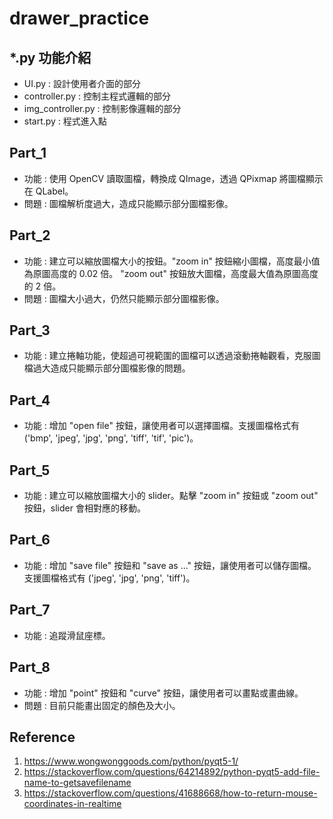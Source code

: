 # drawer_practice

## *.py 功能介紹
- UI.py : 設計使用者介面的部分
- controller.py : 控制主程式邏輯的部分
- img_controller.py : 控制影像邏輯的部分
- start.py : 程式進入點

## Part_1
- 功能 : 使用 OpenCV 讀取圖檔，轉換成 QImage，透過 QPixmap 將圖檔顯示在 QLabel。
- 問題 : 圖檔解析度過大，造成只能顯示部分圖檔影像。

## Part_2
- 功能 : 建立可以縮放圖檔大小的按鈕。"zoom in" 按鈕縮小圖檔，高度最小值為原圖高度的 0.02 倍。
"zoom out" 按鈕放大圖檔，高度最大值為原圖高度的 2 倍。
- 問題 : 圖檔大小過大，仍然只能顯示部分圖檔影像。

## Part_3
- 功能 : 建立捲軸功能，使超過可視範圍的圖檔可以透過滾動捲軸觀看，克服圖檔過大造成只能顯示部分圖檔影像的問題。

## Part_4
- 功能 : 增加 "open file" 按鈕，讓使用者可以選擇圖檔。支援圖檔格式有 
('bmp', 'jpeg', 'jpg', 'png', 'tiff', 'tif', 'pic')。

## Part_5
- 功能 : 建立可以縮放圖檔大小的 slider。點擊 "zoom in" 按鈕或 "zoom out" 按鈕，slider 會相對應的移動。

## Part_6
- 功能 : 增加 "save file" 按鈕和 "save as ..." 按鈕，讓使用者可以儲存圖檔。
支援圖檔格式有 ('jpeg', 'jpg', 'png', 'tiff')。

## Part_7
- 功能 : 追蹤滑鼠座標。

## Part_8
- 功能 : 增加 "point" 按鈕和 "curve" 按鈕，讓使用者可以畫點或畫曲線。
- 問題 : 目前只能畫出固定的顏色及大小。

## Reference
1. https://www.wongwonggoods.com/python/pyqt5-1/
2. https://stackoverflow.com/questions/64214892/python-pyqt5-add-file-name-to-getsavefilename
3. https://stackoverflow.com/questions/41688668/how-to-return-mouse-coordinates-in-realtime